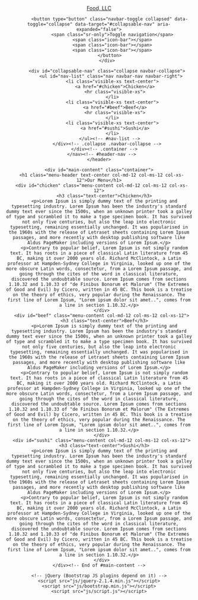 

<html lang="en-us">
  <head>
    <meta charset="UTF-8">
    <title>Module3-solution by Abdullah</title>
    <meta name="viewport" content="width=device-width, initial-scale=1">
    <link rel="stylesheet" href="css/bootstrap.min.css">
    <link rel="stylesheet" href="css/styles.css">
  </head>
  <body>
    <header>
      <nav id="header-nav" class="navbar navbar-default">
        <div class="container">
          <div class="navbar-header">
            <div class="navbar-brand">
              <a href="index.html">Food, LLC</a>
            </div>

            <button type="button" class="navbar-toggle collapsed" data-toggle="collapse" data-target="#collapsable-nav" aria-expanded="false">
              <span class="sr-only">Toggle navigation</span>
              <span class="icon-bar"></span>
              <span class="icon-bar"></span>
              <span class="icon-bar"></span>
            </button>
          </div>

          <div id="collapsable-nav" class="collapse navbar-collapse">
             <ul id="nav-list" class="nav navbar-nav navbar-right">
              <li class="visible-xs text-center">
                <a href="#chicken">Chicken</a>
                <hr class="visible-xs">
              </li>
              <li class="visible-xs text-center">
                <a href="#beef">Beef</a>
                <hr class="visible-xs">
              </li>
              <li class="visible-xs text-center">
                <a href="#sushi">Sushi</a>
              </li>
            </ul><!-- #nav-list -->
          </div><!-- .collapse .navbar-collapse -->
        </div><!-- .container -->
      </nav><!-- #header-nav -->
    </header>

    <div id="main-content" class="container">
      <h1 class="menu-header text-center col-md-12 col-ms-12 col-xs-12">Our Menu</h1>
      <div id="chicken" class="menu-content col-md-12 col-ms-12 col-xs-12">
        <h3 class="text-center">Chicken</h3>
        <p>Lorem Ipsum is simply dummy text of the printing and typesetting industry. Lorem Ipsum has been the industry's standard dummy text ever since the 1500s, when an unknown printer took a galley of type and scrambled it to make a type specimen book. It has survived not only five centuries, but also the leap into electronic typesetting, remaining essentially unchanged. It was popularised in the 1960s with the release of Letraset sheets containing Lorem Ipsum passages, and more recently with desktop publishing software like Aldus PageMaker including versions of Lorem Ipsum.</p>
        <p>Contrary to popular belief, Lorem Ipsum is not simply random text. It has roots in a piece of classical Latin literature from 45 BC, making it over 2000 years old. Richard McClintock, a Latin professor at Hampden-Sydney College in Virginia, looked up one of the more obscure Latin words, consectetur, from a Lorem Ipsum passage, and going through the cites of the word in classical literature, discovered the undoubtable source. Lorem Ipsum comes from sections 1.10.32 and 1.10.33 of "de Finibus Bonorum et Malorum" (The Extremes of Good and Evil) by Cicero, written in 45 BC. This book is a treatise on the theory of ethics, very popular during the Renaissance. The first line of Lorem Ipsum, "Lorem ipsum dolor sit amet..", comes from a line in section 1.10.32.</p>
      </div>
      <div id="beef" class="menu-content col-md-12 col-ms-12 col-xs-12">
        <h3 class="text-center">Beef</h3>
        <p>Lorem Ipsum is simply dummy text of the printing and typesetting industry. Lorem Ipsum has been the industry's standard dummy text ever since the 1500s, when an unknown printer took a galley of type and scrambled it to make a type specimen book. It has survived not only five centuries, but also the leap into electronic typesetting, remaining essentially unchanged. It was popularised in the 1960s with the release of Letraset sheets containing Lorem Ipsum passages, and more recently with desktop publishing software like Aldus PageMaker including versions of Lorem Ipsum.</p>
        <p>Contrary to popular belief, Lorem Ipsum is not simply random text. It has roots in a piece of classical Latin literature from 45 BC, making it over 2000 years old. Richard McClintock, a Latin professor at Hampden-Sydney College in Virginia, looked up one of the more obscure Latin words, consectetur, from a Lorem Ipsum passage, and going through the cites of the word in classical literature, discovered the undoubtable source. Lorem Ipsum comes from sections 1.10.32 and 1.10.33 of "de Finibus Bonorum et Malorum" (The Extremes of Good and Evil) by Cicero, written in 45 BC. This book is a treatise on the theory of ethics, very popular during the Renaissance. The first line of Lorem Ipsum, "Lorem ipsum dolor sit amet..", comes from a line in section 1.10.32.</p>
      </div>
      <div id="sushi" class="menu-content col-md-12 col-ms-12 col-xs-12">
        <h3 class="text-center">Sushi</h3>
        <p>Lorem Ipsum is simply dummy text of the printing and typesetting industry. Lorem Ipsum has been the industry's standard dummy text ever since the 1500s, when an unknown printer took a galley of type and scrambled it to make a type specimen book. It has survived not only five centuries, but also the leap into electronic typesetting, remaining essentially unchanged. It was popularised in the 1960s with the release of Letraset sheets containing Lorem Ipsum passages, and more recently with desktop publishing software like Aldus PageMaker including versions of Lorem Ipsum.</p>
        <p>Contrary to popular belief, Lorem Ipsum is not simply random text. It has roots in a piece of classical Latin literature from 45 BC, making it over 2000 years old. Richard McClintock, a Latin professor at Hampden-Sydney College in Virginia, looked up one of the more obscure Latin words, consectetur, from a Lorem Ipsum passage, and going through the cites of the word in classical literature, discovered the undoubtable source. Lorem Ipsum comes from sections 1.10.32 and 1.10.33 of "de Finibus Bonorum et Malorum" (The Extremes of Good and Evil) by Cicero, written in 45 BC. This book is a treatise on the theory of ethics, very popular during the Renaissance. The first line of Lorem Ipsum, "Lorem ipsum dolor sit amet..", comes from a line in section 1.10.32.</p>
      </div>
    </div><!-- End of #main-content -->

    <!-- jQuery (Bootstrap JS plugins depend on it) -->
    <script src="js/jquery-2.1.4.min.js"></script>
    <script src="js/bootstrap.min.js"></script>
    <script src="js/script.js"></script>
  </body>
</html>
